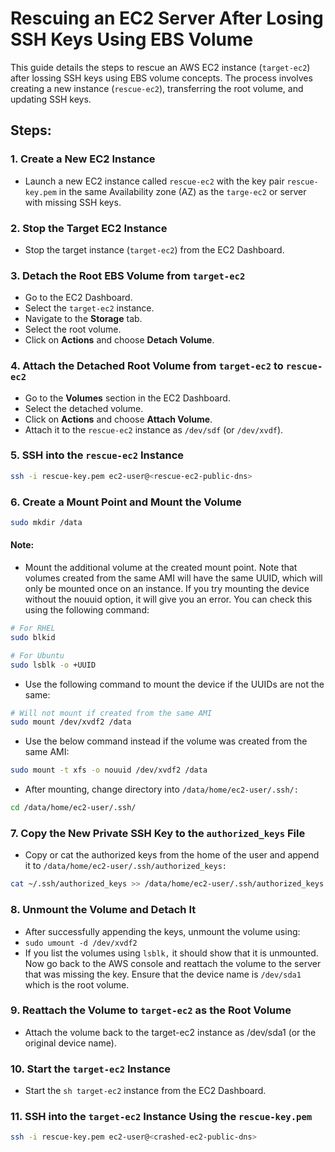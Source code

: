 # Rescuing an EC2 Server After Losing SSH Keys Using EBS Volume

This guide details the steps to rescue an AWS EC2 instance (`target-ec2`) after lossing SSH keys using EBS volume concepts. The process involves creating a new instance (`rescue-ec2`), transferring the root volume, and updating SSH keys.


## Steps:

### 1.  Create a New EC2 Instance
- Launch a new EC2 instance called `rescue-ec2` with the key pair `rescue-key.pem` in the same Availability zone (AZ) as the `targe-ec2` or server with missing SSH keys.

### 2. Stop the Target EC2 Instance
- Stop the target instance (`target-ec2`) from the EC2 Dashboard.

### 3. Detach the Root EBS Volume from `target-ec2`
- Go to the EC2 Dashboard.
- Select the `target-ec2` instance.
- Navigate to the **Storage** tab.
- Select the root volume.
- Click on **Actions** and choose **Detach Volume**.

### 4. Attach the Detached Root Volume from `target-ec2` to `rescue-ec2`
- Go to the **Volumes** section in the EC2 Dashboard.
- Select the detached volume.
- Click on **Actions** and choose **Attach Volume**.
- Attach it to the `rescue-ec2` instance as `/dev/sdf` (or `/dev/xvdf`).

### 5. SSH into the `rescue-ec2` Instance
```sh
ssh -i rescue-key.pem ec2-user@<rescue-ec2-public-dns>
```

### 6. Create a Mount Point and Mount the Volume
```sh
sudo mkdir /data
```
#### Note: 
- Mount the additional volume at the created mount point. Note that volumes created from the same AMI will have the same UUID, which will only be mounted once on an instance. If you try mounting the device without the nouuid option, it will give you an error. You can check this using the following command:
```sh
# For RHEL
sudo blkid 

# For Ubuntu
sudo lsblk -o +UUID
```

- Use the following command to mount the device if the UUIDs are not the same:
```sh
# Will not mount if created from the same AMI
sudo mount /dev/xvdf2 /data
```

- Use the below command instead if the volume was created from the same AMI:
```sh
sudo mount -t xfs -o nouuid /dev/xvdf2 /data
```

- After mounting, change directory into `/data/home/ec2-user/.ssh/:`
```sh
cd /data/home/ec2-user/.ssh/
```


### 7. Copy the New Private SSH Key to the `authorized_keys` File
- Copy or cat the authorized keys from the home of the user and append it to `/data/home/ec2-user/.ssh/authorized_keys:`
```sh
cat ~/.ssh/authorized_keys >> /data/home/ec2-user/.ssh/authorized_keys
```

### 8. Unmount the Volume and Detach It
- After successfully appending the keys, unmount the volume using:
- `sudo umount -d /dev/xvdf2`
- If you list the volumes using `lsblk,` it should show that it is unmounted. Now go back to the AWS console and reattach the volume to the server that was missing the key. Ensure that the device name is `/dev/sda1` which is the root volume.

### 9. Reattach the Volume to `target-ec2` as the Root Volume

- Attach the volume back to the target-ec2 instance as /dev/sda1 (or the original device name).

### 10. Start the `target-ec2` Instance
- Start the ```sh target-ec2``` instance from the EC2 Dashboard.

### 11. SSH into the `target-ec2` Instance Using the `rescue-key.pem`
```sh
ssh -i rescue-key.pem ec2-user@<crashed-ec2-public-dns>
```
